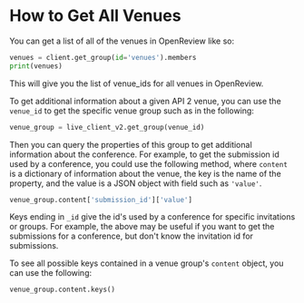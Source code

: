 # How to Get All Venues

You can get a list of all of the venues in OpenReview like so:&#x20;

```python
venues = client.get_group(id='venues').members
print(venues)
```

This will give you the list of venue\_ids for all venues in OpenReview.&#x20;

To get additional information about a given API 2 venue, you can use the `venue_id` to get the specific venue group such as in the following:&#x20;

```python
venue_group = live_client_v2.get_group(venue_id)
```

Then you can query the properties of this group to get additional information about the conference. For example, to get the submission id used by a conference, you could use the following method, where `content` is a dictionary of information about the venue, the key is the name of the property, and the value is a JSON object with field such as `'value'`.&#x20;

```python
venue_group.content['submission_id']['value']
```

Keys ending in `_id` give the id's used by a conference for specific invitations or groups. For example, the above may be useful if you want to get the submissions for a conference, but don't know the invitation id for submissions.

To see all possible keys contained in a venue group's `content` object, you can use the following:

```python
venue_group.content.keys()
```
